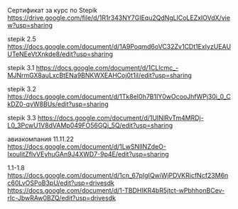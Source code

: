 Сертификат за курс по Stepik https://drive.google.com/file/d/1R1r343NY7GIEqu2QdNgLlCoLEZxIOVdX/view?usp=sharing

stepik 2.5 https://docs.google.com/document/d/1A9Poqmd6oVC32Zv1CDt1ExIyzUEAUUTeNEeVtXnkde8/edit?usp=sharing

stepik 3.1 https://docs.google.com/document/d/1CLlcmc_-MJNrmGX8auLxcBtENa9BNKWXEAHCoj0t1iI/edit?usp=sharing

stepik 3.2 https://docs.google.com/document/d/1Tk8eI0h7B1IY0wOcooJhfWPj30i_0_CkDZ0-qvW8BUs/edit?usp=sharing

stepik 3.3 https://docs.google.com/document/d/1UINlRvTm4MRDj-L0_3PcwU1V8dVAMp049FO56GQj_5Q/edit?usp=sharing

авиакомпания 11.11.22 https://docs.google.com/document/d/1LwSNlINZdeO-IxouIitZflvVEyhuGAn9J4XWD7-9p4E/edit?usp=sharing

1.1-1.8 https://docs.google.com/document/d/1cn_67pIgIQwiWjPDVKRicfNcf23M6nc60LvOSPoB3pU/edit?usp=drivesdk
https://docs.google.com/document/d/1-TBDHIKR4bR5jtct-wPbhhonBCev-rIc-JbwRAw0BZQ/edit?usp=drivesdk
